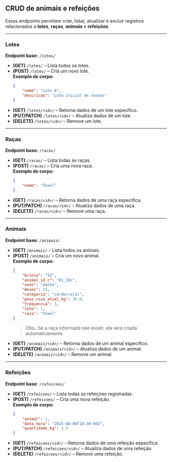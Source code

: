 ## CRUD de animais e refeições

Esses endpoints permitem criar, listar, atualizar e excluir registros relacionados a **lotes**, **raças**, **animais** e **refeições**.

---

### Lotes  
**Endpoint base:** `/lotes/`  

- **(GET)** `/lotes/` – Lista todos os lotes.  
- **(POST)** `/lotes/` – Cria um novo lote.  
  **Exemplo de corpo:**
  ```json
  {
      "nome": "Lote A",
      "descricao": "Lote inicial de testes"
  }
  ```
- **(GET)** `/lotes/<id>/` – Retorna dados de um lote específico.  
- **(PUT/PATCH)** `/lotes/<id>/` – Atualiza dados de um lote.  
- **(DELETE)** `/lotes/<id>/` – Remove um lote.

---

### Raças  
**Endpoint base:** `/racas/`  

- **(GET)** `/racas/` – Lista todas as raças.  
- **(POST)** `/racas/` – Cria uma nova raça.  
  **Exemplo de corpo:**
  ```json
  {
      "nome": "Texel"
  }
  ```
- **(GET)** `/racas/<id>/` – Retorna dados de uma raça específica.  
- **(PUT/PATCH)** `/racas/<id>/` – Atualiza dados de uma raça.  
- **(DELETE)** `/racas/<id>/` – Remove uma raça.

---

### Animais  
**Endpoint base:** `/animais/`  

- **(GET)** `/animais/` – Lista todos os animais.  
- **(POST)** `/animais/` – Cria um novo animal.  
  **Exemplo de corpo:**
  ```json
  {
      "brinco": "52",
      "animal_id_c": "01_IDc",
      "sexo": "macho",
      "meses": 55,
      "categoria": "cordeiro(a)",
      "peso_vivo_atual_kg": 35.0,
      "frequencia": 3,
      "lote": 1,
      "raca": "Texel"
  }
  ```
  > Obs.: Se a raça informada não existir, ela será criada automaticamente.
- **(GET)** `/animais/<id>/` – Retorna dados de um animal específico.  
- **(PUT/PATCH)** `/animais/<id>/` – Atualiza dados de um animal.  
- **(DELETE)** `/animais/<id>/` – Remove um animal.

---

### Refeições  
**Endpoint base:** `/refeicoes/`  

- **(GET)** `/refeicoes/` – Lista todas as refeições registradas.  
- **(POST)** `/refeicoes/` – Cria uma nova refeição.  
  **Exemplo de corpo:**
  ```json
  {
      "animal": 1,
      "data_hora": "2025-08-08T10:30:00Z",
      "quantidade_kg": 2.5
  }
  ```
- **(GET)** `/refeicoes/<id>/` – Retorna dados de uma refeição específica.  
- **(PUT/PATCH)** `/refeicoes/<id>/` – Atualiza dados de uma refeição.  
- **(DELETE)** `/refeicoes/<id>/` – Remove uma refeição.
